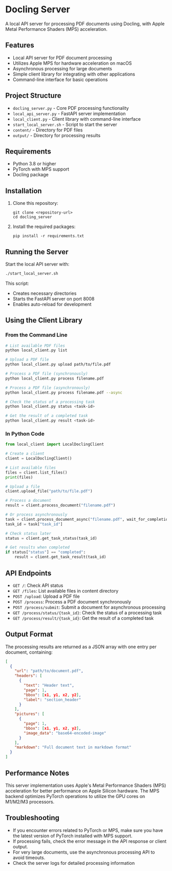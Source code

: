 # Docling Server

A local API server for processing PDF documents using Docling, with Apple Metal Performance Shaders (MPS) acceleration.

## Features

- Local API server for PDF document processing
- Utilizes Apple MPS for hardware acceleration on macOS
- Asynchronous processing for large documents
- Simple client library for integrating with other applications
- Command-line interface for basic operations

## Project Structure

- `docling_server.py` - Core PDF processing functionality
- `local_api_server.py` - FastAPI server implementation
- `local_client.py` - Client library with command-line interface
- `start_local_server.sh` - Script to start the server
- `content/` - Directory for PDF files
- `output/` - Directory for processing results

## Requirements

- Python 3.8 or higher
- PyTorch with MPS support
- Docling package

## Installation

1. Clone this repository:
   ```
   git clone <repository-url>
   cd docling_server
   ```

2. Install the required packages:
   ```
   pip install -r requirements.txt
   ```

## Running the Server

Start the local API server with:

```bash
./start_local_server.sh
```

This script:
- Creates necessary directories
- Starts the FastAPI server on port 8008
- Enables auto-reload for development

## Using the Client Library

### From the Command Line

```bash
# List available PDF files
python local_client.py list

# Upload a PDF file
python local_client.py upload path/to/file.pdf

# Process a PDF file (synchronously)
python local_client.py process filename.pdf

# Process a PDF file (asynchronously)
python local_client.py process filename.pdf --async

# Check the status of a processing task
python local_client.py status <task-id>

# Get the result of a completed task
python local_client.py result <task-id>
```

### In Python Code

```python
from local_client import LocalDoclingClient

# Create a client
client = LocalDoclingClient()

# List available files
files = client.list_files()
print(files)

# Upload a file
client.upload_file("path/to/file.pdf")

# Process a document
result = client.process_document("filename.pdf")

# Or process asynchronously
task = client.process_document_async("filename.pdf", wait_for_completion=False)
task_id = task["task_id"]

# Check status later
status = client.get_task_status(task_id)

# Get results when completed
if status["status"] == "completed":
    result = client.get_task_result(task_id)
```

## API Endpoints

- `GET /`: Check API status
- `GET /files`: List available files in content directory
- `POST /upload`: Upload a PDF file
- `POST /process`: Process a PDF document synchronously
- `POST /process/submit`: Submit a document for asynchronous processing
- `GET /process/status/{task_id}`: Check the status of a processing task
- `GET /process/result/{task_id}`: Get the result of a completed task

## Output Format

The processing results are returned as a JSON array with one entry per document, containing:

```json
[
  {
    "url": "path/to/document.pdf",
    "headers": [
      {
        "text": "Header text",
        "page": 1,
        "bbox": [x1, y1, x2, y2],
        "label": "section_header"
      }
    ],
    "pictures": [
      {
        "page": 1,
        "bbox": [x1, y1, x2, y2],
        "image_data": "base64-encoded-image"
      }
    ],
    "markdown": "Full document text in markdown format"
  }
]
```

## Performance Notes

This server implementation uses Apple's Metal Performance Shaders (MPS) acceleration for better performance on Apple Silicon hardware. The MPS backend optimizes PyTorch operations to utilize the GPU cores on M1/M2/M3 processors.

## Troubleshooting

- If you encounter errors related to PyTorch or MPS, make sure you have the latest version of PyTorch installed with MPS support.
- If processing fails, check the error message in the API response or client output.
- For very large documents, use the asynchronous processing API to avoid timeouts.
- Check the server logs for detailed processing information